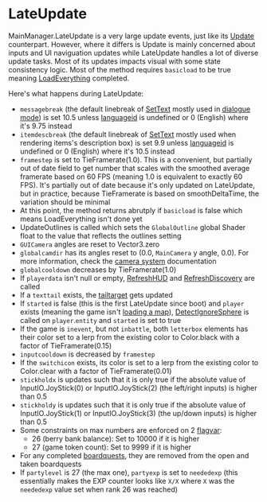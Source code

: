 # LateUpdate
MainManager.LateUpdate is a very large update events, just like its [Update](Update%20and%20FixedUpdate.md#update) counterpart. However, where it differs is Update is mainly concerned about inputs and UI naviguation updates while LateUpdate handles a lot of diverse update tasks. Most of its updates impacts visual with some state consistency logic. Most of the method requires `basicload` to be true meaning [LoadEverything](Boot%20and%20reset%20process.md#loadeverything-part-12) completed.

Here's what happens during LateUpdate:

- `messagebreak` (the default linebreak of [SetText](../SetText/SetText.md) mostly used in [dialogue mode](../SetText/Dialogue%20mode.md#dialogue-mode)) is set 10.5 unless [languageid](../SetText/languageid.md) is undefined or 0 (English) where it's 9.75 instead
- `itemdescbreak` (the default linebreak of [SetText](../SetText/SetText.md) mostly used when rendering items's description box) is set 9.9 unless [languageid](../SetText/languageid.md) is undefined or 0 (English) where it's 10.5 instead
- `framestep` is set to TieFramerate(1.0). This is a convenient, but partially out of date field to get number that scales with the smoothed average framerate based on 60 FPS (meaning 1.0 is equivalent to exactly 60 FPS). It's partially out of date because it's only updated on LateUpdate, but in practice, because TieFramerate is based on smoothDeltaTime, the variation should be minimal
- At this point, the method returns abrutply if `basicload` is false which means LoadEverything isn't done yet
- UpdateOutlines is called which sets the `GlobalOutline` global Shader float to the value that reflects the outlines setting
- `GUICamera` angles are reset to Vector3.zero
- `globalcamdir` has its angles reset to (0.0, `MainCamera` y angle, 0.0). For more information, check the [camera system](../General%20systems/Camera%20system.md) documentation
- `globalcooldown` decreases by TieFramerate(1.0)
- If `playerdata` isn't null or empty, [RefreshHUD](../General%20systems/HUD.md#refreshhud) and [RefreshDiscovery](../General%20systems/HUD.md#discoverymessage) are called
- If a `texttail` exists, the [tailtarget](../SetText/Notable%20states.md#tailtarget) gets updated
- If `started` is false (this is the first LateUpdate since boot) and `player` exists (meaning the game isn't [loading a map](../MapControl/Map%20loading.md)), [DetectIgnoreSphere](../Entities/EntityControl/EntityControl%20Methods.md#detectignoresphere) is called on `player`.`entity` and `started` is set to true
- If the game is `inevent`, but not `inbattle`, both `letterbox` elements has their color set to a lerp from the existing color to Color.black with a factor of TieFramerate(0.15)
- `inputcooldown` is decreased by `framestep`
- If the `switchicon` exists, its color is set to a lerp from the existing color to Color.clear with a factor of TieFramerate(0.01)
- `stickholdx` is updates such that it is only true if the absolute value of InputIO.JoyStick(0) or InputIO.JoyStick(2) (the left/right inputs) is higher than 0.5
- `stickholdy` is updates such that it is only true if the absolute value of InputIO.JoyStick(1) or InputIO.JoyStick(3) (the up/down inputs) is higher than 0.5
- Some constraints on max numbers are enforced on 2 [flagvar](../Flags%20arrays/flagvar.md):
    - 26 (berry bank balance): Set to 10000 if it is higher
    - 27 (game token count): Set to 9999 if it is higher
- For any completed [boardquests](../General%20systems/Quest%20boards.md), they are removed from the open and taken boardquests
- If `partylevel` is 27 (the max one), `partyexp` is set to `neededexp` (this essentially makes the EXP counter looks like `X/X` where `X` was the `neededexp` value set when rank 26 was reached)
